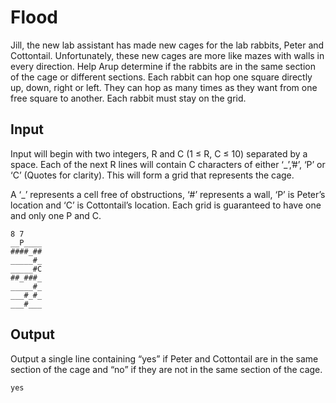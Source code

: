 # Flood

Jill, the new lab assistant has made new cages for the lab rabbits, Peter and Cottontail.
Unfortunately, these new cages are more like mazes with walls in every direction. Help
Arup determine if the rabbits are in the same section of the cage or different sections.
Each rabbit can hop one square directly up, down, right or left. They can hop as many
times as they want from one free square to another. Each rabbit must stay on the grid.

## Input
Input will begin with two integers, R and C (1 ≤ R, C ≤ 10) separated by a space. Each of the next R lines will
contain C characters of either ‘_’,’#’, ‘P’ or ‘C’ (Quotes for clarity). This will form a grid
that represents the cage. 

A ‘_’ represents a cell free of obstructions, ‘#’ represents a wall,
‘P’ is Peter’s location and ‘C’ is Cottontail’s location. Each grid is guaranteed to have
one and only one P and C.

```
8 7
__P____
####_##
_____#_
_____#C
##_###_
_____#_
___#_#_
___#___
```

## Output

Output a single line containing “yes” if Peter and Cottontail are in the
same section of the cage and “no” if they are not in the same section of the cage.

```
yes
```